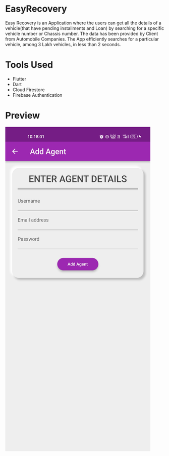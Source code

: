 # EasyRecovery
Easy Recovery is an Application where the users can get all the details of a vehicle(that have pending installments and Loan) by searching for a specific vehicle number or Chassis number. The data has been provided by Client from Automobile Companies. The App efficiently searches for a particular vehicle, among 3 Lakh vehicles, in less than 2 seconds.

# Tools Used
 - Flutter
 - Dart
 - Cloud Firestore
 - Firebase Authentication

# Preview
![Add Agent Screen](files/add_agent.jpg)
